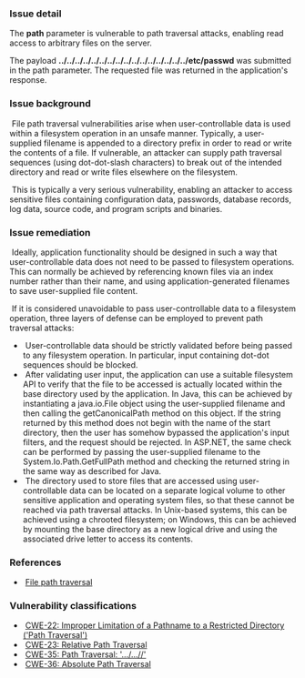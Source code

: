 ### Issue detail    

The **path** parameter is vulnerable to path traversal attacks,     enabling read access to arbitrary files on the server.

The payload **../../../../../../../../../../../../../../../../etc/passwd**     was submitted in the path parameter. The requested file was returned in     the application's response.

###       Issue background    

​      File path traversal vulnerabilities arise when user-controllable data is       used within a filesystem operation in an unsafe manner. Typically, a       user-supplied filename is appended to a directory prefix in order to       read or write the contents of a file. If vulnerable, an attacker can       supply path traversal sequences (using dot-dot-slash characters) to       break out of the intended directory and read or write files elsewhere on       the filesystem.    

​      This is typically a very serious vulnerability, enabling an attacker to       access sensitive files containing configuration data, passwords,       database records, log data, source code, and program scripts and       binaries.    

###       Issue remediation    

​      Ideally, application functionality should be designed in such a way that       user-controllable data does not need to be passed to filesystem       operations. This can normally be achieved by referencing known files via       an index number rather than their name, and using application-generated       filenames to save user-supplied file content.    

​      If it is considered unavoidable to pass user-controllable data to a       filesystem operation, three layers of defense can be employed to prevent       path traversal attacks:    

- ​        User-controllable data should be strictly validated before being         passed to any filesystem operation. In particular, input containing         dot-dot sequences should be blocked.      
- ​        After validating user input, the application can use a suitable         filesystem API to verify that the file to be accessed is actually         located within the base directory used by the application. In Java,         this can be achieved by instantiating a java.io.File object using the         user-supplied filename and then calling the getCanonicalPath method on         this object. If the string returned by this method does not begin with         the name of the start directory, then the user has somehow bypassed         the application's input filters, and the request should be rejected.         In ASP.NET, the same check can be performed by passing the         user-supplied filename to the System.Io.Path.GetFullPath method and         checking the returned string in the same way as described for Java.      
- ​        The directory used to store files that are accessed using         user-controllable data can be located on a separate logical volume to         other sensitive application and operating system files, so that these         cannot be reached via path traversal attacks. In Unix-based systems,         this can be achieved using a chrooted filesystem; on Windows, this can         be achieved by mounting the base directory as a new logical drive and         using the associated drive letter to access its contents.      

###       References    

- ​        [File          path traversal](https://portswigger.net/web-security/file-path-traversal)      

###       Vulnerability classifications    

- ​        [CWE-22:          Improper Limitation of a Pathname to a Restricted Directory ('Path          Traversal')](https://cwe.mitre.org/data/definitions/22.html)      
- ​        [CWE-23:          Relative Path Traversal](https://cwe.mitre.org/data/definitions/23.html)      
- ​        [CWE-35: Path          Traversal: '.../...//'](https://cwe.mitre.org/data/definitions/35.html)      
- ​        [CWE-36:          Absolute Path Traversal](https://cwe.mitre.org/data/definitions/36.html)      

